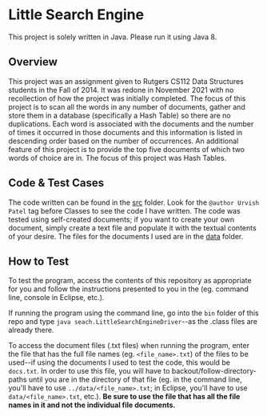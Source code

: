 # Little Search Engine

This project is solely written in Java. Please run it using Java 8.

## Overview

This project was an assignment given to Rutgers CS112 Data Structures students in the Fall of 2014. 
It was redone in November 2021 with no recollection
of how the project was initially completed. The focus of this project is to scan all the words in any number of documents, gather and
store them in a database (specifically a Hash Table) so there are no duplications. Each word is associated with the documents and the
number of times it occurred in those documents and this information is listed in descending order based on the number of occurrences.
An additional feature of this project is to provide the top five documents of which two words of choice are in.
The focus of this project was Hash Tables.

## Code & Test Cases

The code written can be found in the [src](https://github.com/urvishp13/Little-Search-Engine/tree/main/src/search) folder. Look for the 
`@author Urvish Patel` tag before Classes to see the code I have written.
The code was tested using self-created documents; if you want to create your own document, simply create a text file and 
populate it with the textual contents of your desire.
The files for the documents I used are in the [data](https://github.com/urvishp13/Little-Search-Engine/tree/main/data) folder. 

## How to Test

To test the program, access the contents of this repository as appropriate for you and follow the instructions presented to you in the 
(eg. command line, console in Eclipse, etc.). 

If running the program using the command line, go into the `bin` 
folder of this repo and type `java seach.LittleSearchEngineDriver`--as the .class files are already there.

To access the document files (.txt files) when running the program, enter the file that has the full file names (eg. `<file_name>.txt`) of 
the files to be used--if using the documents I used to test the code, this would be `docs.txt`. In order to use this file, 
you will have to backout/follow-directory-paths until you are 
in the directory of that file (eg. in the command line, you'll have to use `../data/<file_name>.txt`; in Eclipse, you'll have to use 
`data/<file_name>.txt`, etc.). **Be sure to use the file that has all the file names in it and not the individual file documents.**